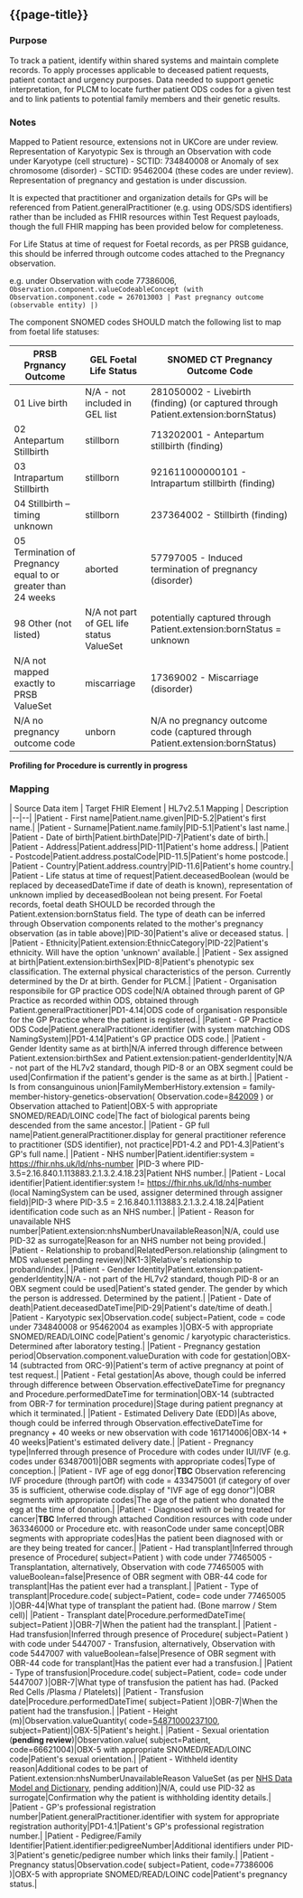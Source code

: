 ## {{page-title}}

### Purpose
To track a patient, identify within shared systems and maintain complete records.
To apply processes applicable to deceased patient requests, patient contact and urgency purposes.
Data needed to support genetic interpretation, for PLCM to locate further patient ODS codes for a given test and to link patients to potential family members and their genetic results.

### Notes
Mapped to Patient resource, extensions not in UKCore are under review. Representation of Karyotypic Sex is through an Observation with code under Karyotype (cell structure) - SCTID: 734840008 or Anomaly of sex chromosome (disorder) - SCTID: 95462004 (these codes are under review). Representation of pregnancy and gestation is under discussion.

It is expected that practitioner and organization details for GPs will be referenced from Patient.generalPractitioner (e.g. using ODS/SDS identifiers) rather than be included as FHIR resources within Test Request payloads, though the full FHIR mapping has been provided below for completeness.

For Life Status at time of request for Foetal records, as per PRSB guidance, this should be inferred through outcome codes attached to the Pregnancy observation.

e.g. under Observation with code 77386006, ```Observation.component.valueCodeableConcept (with Observation.component.code = 267013003 | Past pregnancy outcome (observable entity) |)```

The component SNOMED codes SHOULD match the following list to map from foetal life statuses:

|PRSB Prgnancy Outcome|GEL Foetal Life Status|SNOMED CT Pregnancy Outcome Code|
|--|--|--|
|01	Live birth|N/A - not included in GEL list|281050002 - Livebirth (finding) (or captured through Patient.extension:bornStatus)|
|02	Antepartum Stillbirth|stillborn|713202001 - Antepartum stillbirth (finding)|
|03	Intrapartum Stillbirth|stillborn|921611000000101 - Intrapartum stillbirth (finding)|
|04	Stillbirth – timing unknown|stillborn|237364002 - Stillbirth (finding)|
|05	Termination of Pregnancy equal to or greater than 24 weeks|aborted|57797005 - Induced termination of pregnancy (disorder)|
|98	Other (not listed)|N/A not part of GEL life status ValueSet|potentially captured through Patient.extension:bornStatus = unknown|
|N/A not mapped exactly to PRSB ValueSet|miscarriage|17369002 - Miscarriage (disorder)|
|N/A no pregnancy outcome code|unborn|N/A no pregnancy outcome code (captured through Patient.extension:bornStatus)|


**Profiling for Procedure is currently in progress**

### Mapping
| Source Data item | Target FHIR Element | HL7v2.5.1 Mapping | Description 
|--|--|
|Patient - First name|Patient.name.given|PID-5.2|Patient's first name.|
|Patient - Surname|Patient.name.family|PID-5.1|Patient's last name.|
|Patient - Date of birth|Patient.birthDate|PID-7|Patient's date of birth.|
|Patient - Address|Patient.address|PID-11|Patient's home address.|
|Patient - Postcode|Patient.address.postalCode|PID-11.5|Patient's home postcode.|
|Patient - Country|Patient.address.country|PID-11.6|Patient's home country.|
|Patient - Life status at time of request|Patient.deceasedBoolean (would be replaced by deceasedDateTime if date of death is known), representation of unknown implied by deceasedBoolean not being present. For Foetal records, foetal death SHOULD be recorded through the Patient.extension:bornStatus field. The type of death can be inferred through Observation components related to the mother's pregnancy observation (as in table above)|PID-30|Patient's alive or deceased status. |
|Patient - Ethnicity|Patient.extension:EthnicCategory|PID-22|Patient's ethnicity. Will have the option 'unknown' available.|
|Patient - Sex assigned at birth|Patient.extension:birthSex|PID-8|Patient's phenotypic sex classification. The external physical characteristics of the person. Currently determined by the Dr at birth. Gender for PLCM.|
|Patient - Organisation responsibile for GP practice ODS code|N/A obtained through parent of GP Practice as recorded within ODS, obtained through Patient.generalPractitioner|PD1-4.14|ODS code of organisation responsible for the GP Practice where the patient is registered.|
|Patient - GP Practice ODS Code|Patient.generalPractitioner.identifier (with system matching ODS NamingSystem)|PD1-4.14|Patient's GP practice ODS code.|
|Patient - Gender Identity same as at birth|N/A inferred through difference between Patient.extension:birthSex and Patient.extension:patient-genderIdentity|N/A - not part of the HL7v2 standard, though PID-8 or an OBX segment could be used|Confirmation if the patient's gender is the same as at birth.|
|Patient - Is from consanguinous union|FamilyMemberHistory.extension = family-member-history-genetics-observation( Observation.code=[842009](https://termbrowser.nhs.uk/?perspective=full&conceptId1=842009&edition=uk-edition&release=v20230607&server=https://termbrowser.nhs.uk/sct-browser-api/snomed&langRefset=999001261000000100,999000691000001104 ) ) or Observation attached to Patient|OBX-5 with appropriate SNOMED/READ/LOINC code|The fact of biological parents being descended from the same ancestor.|
|Patient - GP full name|Patient.generalPractitioner.display for general practitioner reference to practitioner (SDS identifier), not practice|PD1-4.2 and PD1-4.3|Patient's GP's full name.|
|Patient - NHS number|Patient.identifier:system = https://fhir.nhs.uk/Id/nhs-number |PID-3 where PID-3.5=2.16.840.1.113883.2.1.3.2.4.18.23|Patient NHS number.|
|Patient - Local identifier|Patient.identifier:system != https://fhir.nhs.uk/Id/nhs-number (local NamingSystem can be used, assigner determined through assigner field)|PID-3 where PID-3.5 = 2.16.840.1.113883.2.1.3.2.4.18.24|Patient identification code such as an NHS number.|
|Patient - Reason for unavailable NHS number|Patient.extension:nhsNumberUnavailableReason|N/A, could use PID-32 as surrogate|Reason for an NHS number not being provided.|
|Patient - Relationship to proband|RelatedPerson.relationship (alingment to MDS valueset pending review)|NK1-3|Relative's relationship to proband/index.|
|Patient - Gender Identity|Patient.extension:patient-genderIdentity|N/A - not part of the HL7v2 standard, though PID-8 or an OBX segment could be used|Patient's stated gender. The gender by which the person is addressed. Determined by the patient.|
|Patient - Date of death|Patient.deceasedDateTime|PID-29|Patient's date/time of death.|
|Patient - Karyotypic sex|Observation.code( subject=Patient, code = code under 734840008 or 95462004 as examples )|OBX-5 with appropriate SNOMED/READ/LOINC code|Patient's genomic / karyotypic characteristics. Determined after laboratory testing.|
|Patient - Pregnancy gestation period|Observation.component.valueDuration with code for gestation|OBX-14 (subtracted from ORC-9)|Patient's term of active pregnancy at point of test request.|
|Patient - Fetal gestation|As above, though could be inferred through difference between Observation.effectiveDateTime for pregnancy and Procedure.performedDateTime for termination|OBX-14 (subtracted from OBR-7 for termination procedure)|Stage during patient pregnancy at which it terminated.|
|Patient - Estimated Delivery Date (EDD)|As above, though could be inferred through Observation.effectiveDateTime for pregnancy + 40 weeks or new observation with code 161714006|OBX-14 + 40 weeks|Patient's estimated delivery date.|
|Patient - Pregnancy type|Inferred through presence of Procedure with codes under IUI/IVF (e.g. codes under 63487001)|OBR segments with appropriate codes|Type of conception.|
|Patient - IVF age of egg donor|**TBC** Observation referencing IVF procedure (through partOf) with code = 433475001 (if category of over 35 is sufficient, otherwise code.display of "IVF age of egg donor")|OBR segments with appropriate codes|The age of the patient who donated the egg at the time of donation.|
|Patient - Diagnosed with or being treated for cancer|**TBC** Inferred through attached Condition resources with code under 363346000 or Procedure etc. with reasonCode under same concept|OBR segments with appropriate codes|Has the patient been diagnosed with or are they being treated for cancer.|
|Patient - Had transplant|Inferred through presence of Procedure( subject=Patient ) with code under 77465005 - Transplantation, alternatively, Observation with code 77465005 with valueBoolean=false|Presence of OBR segment with OBR-44 code for transplant|Has the patient ever had a transplant.|
|Patient - Type of transplant|Procedure.code( subject=Patient, code= code under 77465005 )|OBR-44|What type of transplant the patient had. (Bone marrow / Stem cell)|
|Patient - Transplant date|Procedure.performedDateTime( subject=Patient )|OBR-7|When the patient had the transplant.|
|Patient - Had transfusion|Inferred through presence of Procedure( subject=Patient ) with code under 5447007 - Transfusion, alternatively, Observation with code 5447007 with valueBoolean=false|Presence of OBR segment with OBR-44 code for transplant|Has the patient ever had a transfusion.|
|Patient - Type of transfusion|Procedure.code( subject=Patient, code= code under 5447007 )|OBR-7|What type of transfusion the patient has had. (Packed Red Cells /Plasma / Platelets)|
|Patient - Transfusion date|Procedure.performedDateTime( subject=Patient )|OBR-7|When the patient had the transfusion.|
|Patient - Height (m)|Observation.valueQuantity( code=[54871000237100](https://termbrowser.nhs.uk/?perspective=full&conceptId1=54871000237100&edition=uk-edition&release=v20230607&server=https://termbrowser.nhs.uk/sct-browser-api/snomed&langRefset=999001261000000100,999000691000001104 ), subject=Patient)|OBX-5|Patient's height.|
|Patient - Sexual orientation (**pending review**)|Observation.value( subject=Patient, code=66621004)|OBX-5 with appropriate SNOMED/READ/LOINC code|Patient's sexual orientation.|
|Patient - Withheld identity reason|Additional codes to be part of Patient.extension:nhsNumberUnavailableReason ValueSet (as per [NHS Data Model and Dictionary](https://www.datadictionary.nhs.uk/data_elements/withheld_identity_reason.html), pending addition)|N/A, could use PID-32 as surrogate|Confirmation why the patient is withholding identity details.|
|Patient - GP's professional registration number|Patient.generalPractitioner.identifier with system for appropriate registration authority|PD1-4.1|Patient's GP's professional registration number.|
|Patient - Pedigree/Family Identifier|Patient.identifier:pedigreeNumber|Additional identifiers under PID-3|Patient's genetic/pedigree number which links their family.|
|Patient - Pregnancy status|Observation.code( subject=Patient, code=77386006 )|OBX-5 with appropriate SNOMED/READ/LOINC code|Patient's pregnancy status.|

<!--|Patient - Is relative|N/A determined through patient attached to ServiceRequest.subject|N/A determined though first PID segment in OML message (relatives referenced through NK1 segments)|Confirmation if this patient is the reported-on patient or a supplementary relative.|
|Patient - Fetal karyotypic sex|Observation.code( subject.display="fetus" )|OBX-5 with appropriate SNOMED/READ/LOINC code|Absence or presence of Y chromosome in the fetus.|
-->













<!--
| Source Data item | Non WGS Rare Disease | Non WGS Cancer | WGS Rare Disease | WGS Cancer | Target FHIR Element | HL7v2.5.1 Mapping | Description 
|--|--|
|Patient - Identifier (NHS number/Other)|Mandatory IF|Mandatory IF|Mandatory IF|Mandatory IF|Patient.identifier|PID-3|Patient identification code such as an NHS number.|
|Patient - Reason for unavailable NHS number|Mandatory IF|Mandatory IF|Mandatory IF|Mandatory IF|Patient.extension:nhsNumberUnavailableReason|N/A, could use PID-32 as surrogate|Reason for an NHS number not being provided.|
|Patient - First name|Mandatory|Mandatory|Mandatory|Mandatory|Patient.name.given|PID-5.2|Patient's first name.|
|Patient - Last name|Mandatory|Mandatory|Mandatory|Mandatory|Patient.name.family|PID-5.1|Patient's last name.|
|Patient - Date of birth|Mandatory|Mandatory|Mandatory|Mandatory|Patient.birthDate|PID-7|Patient's date of birth.|
|Patient - Address|Mandatory|Mandatory|Optional|Optional|Patient.address|PID-11|Patient's home address.|
|Patient - Postcode|Mandatory|Mandatory|Mandatory|Mandatory|Patient.address.postalCode|PID-11.5|Patient's home postcode.|
|Patient - Life status at time of request|Mandatory IF|Mandatory IF|Mandatory IF|Mandatory IF|Patient.deceasedBoolean|PID-30|Patient's alive or deceased status.|
|Patient - Date/Time death|Mandatory IF|Mandatory IF|Mandatory IF|Mandatory IF|Patient.deceasedDateTime|PID-29|Patient's date/time of death.|
|Patient - Ethnicity|Mandatory|Mandatory|Mandatory|Mandatory|Patient.extension:EthnicCategory|PID-22|Patient's ethnicity. Will have the option 'unknown' available.|
|Patient - Gender Identity|Mandatory IF|Mandatory IF|Mandatory|Mandatory|Patient.gender|N/A - not part of the HL7v2 standard, though PID-8 or an OBX segment could be used|Patient's stated gender. The gender by which the person is addressed. Determined by the patient. |
|Patient - Phenotypic sex (gender for PLCM)|Mandatory|Mandatory|Mandatory|Mandatory|Patient.extension:birthSex|PID-8|Patient's phenotypic sex classification. The external physical characteristics of the person. Determined by the Dr / birth gender.|
|Patient - Karyotypic sex|Mandatory IF|Optional|Optional|Optional|Observation.code(subject=Patient)|OBX-5 with appropriate SNOMED/READ/LOINC code|Patient's genomic / karyotypic characteristics. Determined after laboratory testing.|
|Patient - GP Practice ODS Code|Mandatory IF|Mandatory IF|Mandatory IF|Mandatory IF|Patient.generalPractitioner(PractitionerRole.organization(Organization.identifier))|PD1-4|Patient's GP practice ODS code.|
|Patient - Clinical genetics no/pedigree number|Mandatory IF|N/A|Mandatory IF|N/A|Patient.identifier:pedigreeNumber|Additional identifiers under PID-3|Patient's genetic/pedigree number which links their family.|
|Patient - Pregnancy status|Mandatory IF|N/A|Mandatory IF|N/A|Observation.code(subject=Patient)|OBX-5 with appropriate SNOMED/READ/LOINC code|Patient's pregnancy status.|
|Patient - Pregnancy gestation period|Mandatory IF|N/A|Mandatory IF|N/A|Inferred through difference between Observation.effectiveDateTime and ServiceRequest.authoredOn|OBX-14 (subtracted from ORC-9)|Patient's term of active pregnancy at point of test request.|
|Patient - Fetal gestation|Optional|N/A|Optional|N/A|Inferred through difference between Observation.effectiveDateTime for pregnancy and Procedure.performedDateTime for termination|OBX-14 (subtracted from OBR-7 for termination procedure)|Stage during patient pregnancy at which it terminated.|
|Patient - Transplant status|Mandatory IF|Mandatory IF|Mandatory IF|Mandatory IF|Inferred through presence of Procedure(subject=Patient) with code under 77465005 - Transplantation|Presence of OBR segment with OBR-44 code for transplant|Has the patient ever had a transplant.|
|Patient - Type of transplant|Mandatory IF|Mandatory IF|Mandatory IF|Mandatory IF|Procedure.code(subject=Patient)|OBR-44|What type of transplant the patient had. (Bone marrow / Stem cell)|
|Patient - Transplant date|Mandatory IF|Mandatory IF|Mandatory IF|Mandatory IF|OBR-7|Procedure.performedDateTime(subject=Patient)|When the patient had the transplant.|
|Patient - Transfusion status|Mandatory IF|Mandatory IF|Mandatory IF|Mandatory IF|Inferred through presence of Procedure(subject=Patient) with code under 5447007 - Transfusion|Presence of OBR segment with OBR-44 code for transplant|Has the patient ever had a transfusion.|
|Patient - Type of transfusion|Mandatory IF|Mandatory IF|Mandatory IF|Mandatory IF|Procedure.code(subject=Patient)|OBR-7|What type of transfusion the patient has had. (Packed Red Cells /Plasma / Platelets)|
|Patient - Transfusion date|Mandatory IF|Mandatory IF|Mandatory IF|Mandatory IF|Procedure.performedDateTime(subject=Patient)|OBR-7|When the patient had the transfusion.|
|Patient - Consanguinity|Mandatory IF|N/A|Mandatory IF|N/A|N/A - Determined through RelatedPerson.relationship codes|NK1-3|The fact of immediate family being descended from the same ancestor.|
-->